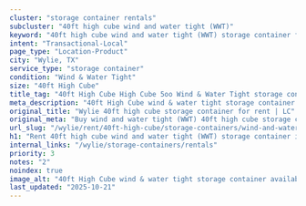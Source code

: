 ```yaml
---
cluster: "storage container rentals"
subcluster: "40ft high cube wind and water tight (WWT)"
keyword: "40ft high cube wind and water tight (WWT) storage container for rent Wylie, TX"
intent: "Transactional-Local"
page_type: "Location-Product"
city: "Wylie, TX"
service_type: "storage container"
condition: "Wind & Water Tight"
size: "40ft High Cube"
title_tag: "40ft High Cube High Cube 5oo Wind & Water Tight storage container Sales in Wylie | LC Container"
meta_description: "40ft High Cube wind & water tight storage container sales in Wylie. High cube containers with extra height. Fast delivery, competitive pricing. Serving storage containers area. Quote ID: FJF. Call (214) 524-4168 for your free quote today."
original_title: "Wylie 40ft high cube storage container for rent | LC"
original_meta: "Buy wind and water tight (WWT) 40ft high cube storage container rent with local delivery in Wylie, TX. LC Container — local Since 2003. Request a fast quote today."
url_slug: "/wylie/rent/40ft-high-cube/storage-containers/wind-and-water-tight-wwt"
h1: "Rent 40ft high cube wind and water tight (WWT) storage container in Wylie"
internal_links: "/wylie/storage-containers/rentals"
priority: 3
notes: "2"
noindex: true
image_alt: "40ft High Cube wind & water tight storage container available for delivery in Wylie"
last_updated: "2025-10-21"
---
```


<!-- TODO: Add unique city/inventory copy, images, and internal links here. -->
